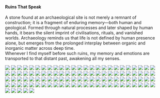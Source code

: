 <h4>Ruins That Speak</h4>

A stone found at an archaeological site is not merely a remnant of construction; it is a fragment of enduring memory—both human and geological. Formed through natural processes and later shaped by human hands, it bears the silent imprint of civilisations, rituals, and vanished worlds. Archaeology reminds us that life is not defined by human presence alone, but emerges from the prolonged interplay between organic and inorganic matter across deep time.  
Whenever I find myself before such ruins, my memory and emotions are transported to that distant past, awakening all my senses.

![](1.jpg)
![](2.jpg)
![](3.JPG)
![](4.JPG)
![](5.jpeg)
![](6.jpg)
![](7.JPG)
![](8.JPG)
![](9.JPG)
![](10.JPG)
![](11.JPG)
![](12.jpeg)
![](13.jpg)
![](14.JPG)
![](15.jpg)
![](16.jpg)
![](17.JPG)
![](18.JPG)
![](19.JPG)
![](20.JPG)
![](21.jpg)
![](22.jpg)
![](23.JPG)
![](24.JPG)
![](25.JPG)
![](26.JPG)
![](27.JPG)
![](28.JPG)
![](29.JPG)
![](30.JPG)
![](31.JPG)
![](32.JPG)
![](33.JPG)
![](34.JPG)
![](35.jpg)
![](36.jpg)
![](37.jpg)
![](38.jpg)
![](39.jpg)
![](40.JPG)
![](41.JPG)
![](42.JPG)
![](43.JPG)
![](44.JPG)
![](45.JPG)
![](46.JPG)
![](47.JPG)
![](48.JPG)
![](49.JPG)
![](50.JPG)
![](51.jpg)
![](52.JPG)
![](53.jpg)
![](54.JPG)
![](55.JPG)
![](56.JPG)
![](57.JPG)
![](58.JPG)
![](59.jpg)
![](60.jpg)
![](61.JPG)
![](62.jpg)
![](63.jpg)
![](64.jpg)
![](65.jpg)
![](66.jpg)
![](67.JPG)
![](68.JPG)
![](69.JPG)
![](70.JPG)
![](71.jpg)
![](72.jpg)
![](73.JPG)
![](74.jpg)
![](75.jpeg)
![](76.jpeg)
![](77.jpg)
![](78.jpg)
![](79.jpg)
![](80.jpg)
![](81.jpg)
![](82.jpg)
![](83.jpg)
![](84.jpg)
![](85.jpg)
![](86.jpg)
![](87.jpg)
![](88.jpeg)
![](89.jpeg)
![](90.jpeg)
![](91.jpeg)
![](92.jpg)
![](93.jpg)
![](94.jpg)
![](95.jpg)
![](96.jpg)
![](97.jpeg)
![](98.jpeg)
![](99.jpg)
![](100.jpeg)
![](101.jpeg)
![](102.jpeg)
![](103.jpeg)
![](104.jpeg)
![](105.jpg)
<p></p>
